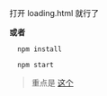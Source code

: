 打开 loading.html 就行了

**或者**

```
  npm install

  npm start
```



> 重点是 [这个](https://github.com/idsbllp/react-kit)
